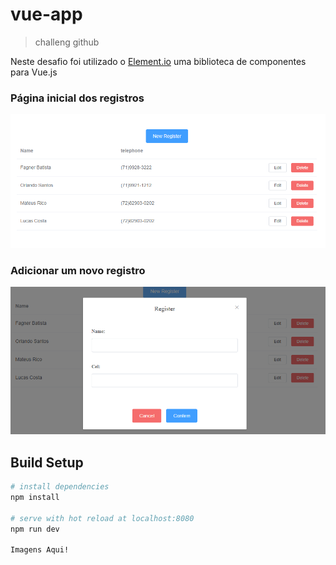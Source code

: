 # vue-app

> challeng github

Neste desafio foi utilizado o [Element.io](https://element.eleme.io/#/en-US) uma biblioteca de componentes para Vue.js

### Página inicial dos registros
![Home](/src/imagesReadme/home_register.png)

### Adicionar um novo registro
![NovoRegistro](/src/imagesReadme/add_register.png)

## Build Setup

``` bash
# install dependencies
npm install

# serve with hot reload at localhost:8080
npm run dev

Imagens Aqui!
